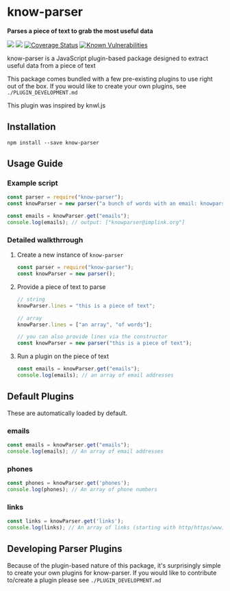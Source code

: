 # know-parser
**Parses a piece of text to grab the most useful data**

[![](https://img.shields.io/npm/v/know-parser.svg)](https://www.npmjs.com/package/know-parser)
[![](https://img.shields.io/npm/dm/know-parser.svg)](https://www.npmjs.com/package/know-parser)
[![Coverage Status](https://coveralls.io/repos/github/george-hm/know-parser/badge.svg?branch=master)](https://coveralls.io/github/george-hm/know-parser?branch=master)
[![Known Vulnerabilities](https://snyk.io/test/github/george-hm/know-parser/badge.svg)](https://snyk.io/test/github/george-hm/know-parser)

know-parser is a JavaScript plugin-based package designed to extract useful data from a piece of text

This package comes bundled with a few pre-existing plugins to use right out of the box.
If you would like to create your own plugins, see `./PLUGIN_DEVELOPMENT.md`

This plugin was inspired by knwl.js

## Installation

`npm install --save know-parser`

## Usage Guide

### Example script

``` javascript
const parser = require("know-parser");
const knowParser = new parser("a bunch of words with an email: knowparser@implink.org");

const emails = knowParser.get("emails");
console.log(emails); // output: ["knowparser@implink.org"]
```

### Detailed walkthrrough

1. Create a new instance of `know-parser`

    ```javascript
    const parser = require("know-parser");
    const knowParser = new parser();
    ```

2. Provide a piece of text to parse

    ``` javascript
    // string
    knowParser.lines = "this is a piece of text";

    // array
    knowParser.lines = ["an array", "of words"];

    // you can also provide lines via the constructor
    const knowParser = new parser("this is a piece of text");
    ```

3. Run a plugin on the piece of text

    ```javascript
    const emails = knowParser.get("emails");
    console.log(emails); // an array of email addresses
    ```

## Default Plugins

These are automatically loaded by default.

### emails

```javascript
const emails = knowParser.get("emails");
console.log(emails); // An array of email addresses
```

### phones

```javascript
const phones = knowParser.get('phones');
console.log(phones); // An array of phone numbers
```

### links

```javascript
const links = knowParser.get('links');
console.log(links); // An array of links (starting with http/https/www)
```

## Developing Parser Plugins

Because of the plugin-based nature of this package, it's surprisingly simple to create your own plugins for know-parser.
If you would like to contribute to/create a plugin please see `./PLUGIN_DEVELOPMENT.md`
